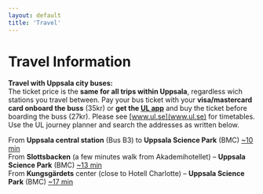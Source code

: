 ```yaml
--- 
layout: default 
title: 'Travel' 
---
```


# Travel Information

**Travel with Uppsala city buses:**  
The ticket price is the **same for all trips within Uppsala**,
regardless wich stations you travel between. Pay your bus ticket with
your **visa/mastercard card onboard the buss** (35kr) or **get the
[UL app](https://www.ul.se/skaffaappen/)** and buy the ticket before
boarding the buss (27kr). Please see [www.ul.se](www.ul.se) for
timetables. Use the UL journey planner and search the addresses as
written below.

From **Uppsala central station** (Bus B3) to **Uppsala Science Park** (BMC) [~10 min](https://www.google.se/maps/dir/Uppsala+Centralstation,+Uppsala/59.8419003,17.6364859/@59.8497883,17.6282717,15z/data=!3m1!4b1!4m9!4m8!1m5!1m1!1s0x465fcbf9a0d697b1:0x1901cc46b512aff6!2m2!1d17.6460864!2d59.8585338!1m0!3e3)  
From **Slottsbacken** (a few minutes walk from Akademihotellet) – **Uppsala Science Park** (BMC) [~13 min](https://www.google.se/maps/dir/Akademihotellet,+Uppsala/59.8419003,17.6364859/@59.8487143,17.6309212,15.75z/data=!4m9!4m8!1m5!1m1!1s0x465fcbf17a719c15:0xebebee5d1f67c334!2m2!1d17.6306462!2d59.8563615!1m0!3e3)  
From **Kungsgärdets** center (close to Hotell Charlotte) – **Uppsala Science Park** (BMC) [~17 min](https://www.google.se/maps/dir/Hotell+Charlotte,+S:t+Johannesgatan,+Uppsala/59.8419003,17.6364859/@59.8542868,17.6325579,14z/data=!3m1!4b1!4m9!4m8!1m5!1m1!1s0x465fcb9214aca763:0x6de595ee3cbf07a3!2m2!1d17.6197513!2d59.855938!1m0!3e3)  
